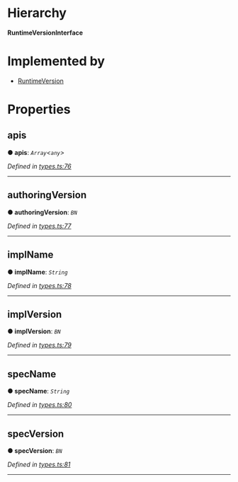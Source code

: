 

# Hierarchy

**RuntimeVersionInterface**

# Implemented by

* [RuntimeVersion](../classes/_type_runtimeversion_.runtimeversion.md)

# Properties

<a id="apis"></a>

##  apis

**● apis**: *`Array`<`any`>*

*Defined in [types.ts:76](https://github.com/polkadot-js/api/blob/cf5ca51/packages/types/src/types.ts#L76)*

___
<a id="authoringversion"></a>

##  authoringVersion

**● authoringVersion**: *`BN`*

*Defined in [types.ts:77](https://github.com/polkadot-js/api/blob/cf5ca51/packages/types/src/types.ts#L77)*

___
<a id="implname"></a>

##  implName

**● implName**: *`String`*

*Defined in [types.ts:78](https://github.com/polkadot-js/api/blob/cf5ca51/packages/types/src/types.ts#L78)*

___
<a id="implversion"></a>

##  implVersion

**● implVersion**: *`BN`*

*Defined in [types.ts:79](https://github.com/polkadot-js/api/blob/cf5ca51/packages/types/src/types.ts#L79)*

___
<a id="specname"></a>

##  specName

**● specName**: *`String`*

*Defined in [types.ts:80](https://github.com/polkadot-js/api/blob/cf5ca51/packages/types/src/types.ts#L80)*

___
<a id="specversion"></a>

##  specVersion

**● specVersion**: *`BN`*

*Defined in [types.ts:81](https://github.com/polkadot-js/api/blob/cf5ca51/packages/types/src/types.ts#L81)*

___

